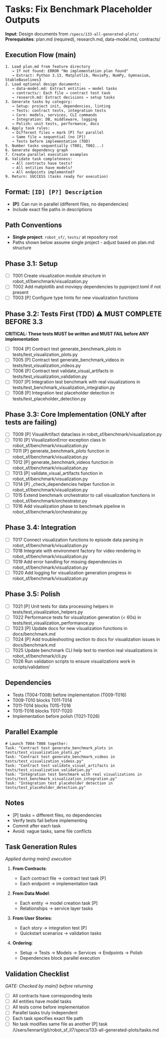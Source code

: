 # Tasks: Fix Benchmark Placeholder Outputs

**Input**: Design documents from `/specs/133-all-generated-plots/`
**Prerequisites**: plan.md (required), research.md, data-model.md, contracts/

## Execution Flow (main)
```
1. Load plan.md from feature directory
   → If not found: ERROR "No implementation plan found"
   → Extract: Python 3.13, Matplotlib, MoviePy, NumPy, Gymnasium, StableBaselines3
2. Load optional design documents:
   → data-model.md: Extract entities → model tasks
   → contracts/: Each file → contract test task
   → research.md: Extract decisions → setup tasks
3. Generate tasks by category:
   → Setup: project init, dependencies, linting
   → Tests: contract tests, integration tests
   → Core: models, services, CLI commands
   → Integration: DB, middleware, logging
   → Polish: unit tests, performance, docs
4. Apply task rules:
   → Different files = mark [P] for parallel
   → Same file = sequential (no [P])
   → Tests before implementation (TDD)
5. Number tasks sequentially (T001, T002...)
6. Generate dependency graph
7. Create parallel execution examples
8. Validate task completeness:
   → All contracts have tests?
   → All entities have models?
   → All endpoints implemented?
9. Return: SUCCESS (tasks ready for execution)
```

## Format: `[ID] [P?] Description`
- **[P]**: Can run in parallel (different files, no dependencies)
- Include exact file paths in descriptions

## Path Conventions
- **Single project**: `robot_sf/`, `tests/` at repository root
- Paths shown below assume single project - adjust based on plan.md structure

## Phase 3.1: Setup
- [ ] T001 Create visualization module structure in robot_sf/benchmark/visualization.py
- [ ] T002 Add matplotlib and moviepy dependencies to pyproject.toml if not present
- [ ] T003 [P] Configure type hints for new visualization functions

## Phase 3.2: Tests First (TDD) ⚠️ MUST COMPLETE BEFORE 3.3
**CRITICAL: These tests MUST be written and MUST FAIL before ANY implementation**
- [ ] T004 [P] Contract test generate_benchmark_plots in tests/test_visualization_plots.py
- [ ] T005 [P] Contract test generate_benchmark_videos in tests/test_visualization_videos.py
- [ ] T006 [P] Contract test validate_visual_artifacts in tests/test_visualization_validation.py
- [ ] T007 [P] Integration test benchmark with real visualizations in tests/test_benchmark_visualization_integration.py
- [ ] T008 [P] Integration test placeholder detection in tests/test_placeholder_detection.py

## Phase 3.3: Core Implementation (ONLY after tests are failing)
- [ ] T009 [P] VisualArtifact dataclass in robot_sf/benchmark/visualization.py
- [ ] T010 [P] VisualizationError exception class in robot_sf/benchmark/visualization.py
- [ ] T011 [P] generate_benchmark_plots function in robot_sf/benchmark/visualization.py
- [ ] T012 [P] generate_benchmark_videos function in robot_sf/benchmark/visualization.py
- [ ] T013 [P] validate_visual_artifacts function in robot_sf/benchmark/visualization.py
- [ ] T014 [P] _check_dependencies helper function in robot_sf/benchmark/visualization.py
- [ ] T015 Extend benchmark orchestrator to call visualization functions in robot_sf/benchmark/orchestrator.py
- [ ] T016 Add visualization phase to benchmark pipeline in robot_sf/benchmark/orchestrator.py

## Phase 3.4: Integration
- [ ] T017 Connect visualization functions to episode data parsing in robot_sf/benchmark/visualization.py
- [ ] T018 Integrate with environment factory for video rendering in robot_sf/benchmark/visualization.py
- [ ] T019 Add error handling for missing dependencies in robot_sf/benchmark/visualization.py
- [ ] T020 Add logging for visualization generation progress in robot_sf/benchmark/visualization.py

## Phase 3.5: Polish
- [ ] T021 [P] Unit tests for data processing helpers in tests/test_visualization_helpers.py
- [ ] T022 Performance tests for visualization generation (< 60s) in tests/test_visualization_performance.py
- [ ] T023 [P] Update docs for new visualization functions in docs/benchmark.md
- [ ] T024 [P] Add troubleshooting section to docs for visualization issues in docs/benchmark.md
- [ ] T025 Update benchmark CLI help text to mention real visualizations in robot_sf/benchmark/cli.py
- [ ] T026 Run validation scripts to ensure visualizations work in scripts/validation/

## Dependencies
- Tests (T004-T008) before implementation (T009-T016)
- T009-T010 blocks T011-T014
- T011-T014 blocks T015-T016
- T015-T016 blocks T017-T020
- Implementation before polish (T021-T026)

## Parallel Example
```
# Launch T004-T008 together:
Task: "Contract test generate_benchmark_plots in tests/test_visualization_plots.py"
Task: "Contract test generate_benchmark_videos in tests/test_visualization_videos.py"
Task: "Contract test validate_visual_artifacts in tests/test_visualization_validation.py"
Task: "Integration test benchmark with real visualizations in tests/test_benchmark_visualization_integration.py"
Task: "Integration test placeholder detection in tests/test_placeholder_detection.py"
```

## Notes
- [P] tasks = different files, no dependencies
- Verify tests fail before implementing
- Commit after each task
- Avoid: vague tasks, same file conflicts

## Task Generation Rules
*Applied during main() execution*

1. **From Contracts**:
   - Each contract file → contract test task [P]
   - Each endpoint → implementation task

2. **From Data Model**:
   - Each entity → model creation task [P]
   - Relationships → service layer tasks

3. **From User Stories**:
   - Each story → integration test [P]
   - Quickstart scenarios → validation tasks

4. **Ordering**:
   - Setup → Tests → Models → Services → Endpoints → Polish
   - Dependencies block parallel execution

## Validation Checklist
*GATE: Checked by main() before returning*

- [ ] All contracts have corresponding tests
- [ ] All entities have model tasks
- [ ] All tests come before implementation
- [ ] Parallel tasks truly independent
- [ ] Each task specifies exact file path
- [ ] No task modifies same file as another [P] task</content>
<parameter name="filePath">/Users/lennart/git/robot_sf_ll7/specs/133-all-generated-plots/tasks.md